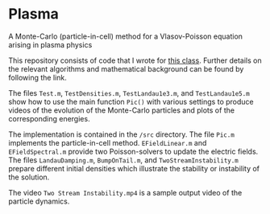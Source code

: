 # Plasma
A Monte-Carlo (particle-in-cell) method for a Vlasov-Poisson equation arising in plasma physics

This repository consists of code that I wrote for [this class](https://www-m16.ma.tum.de/Allgemeines/MonteCarloMeth). Further details on the relevant algorithms and mathematical background can be found by following the link.

The files `Test.m`, `TestDensities.m`, `TestLandau1e3.m`, and `TestLandau1e5.m` show how to use the main function `Pic()` with various settings to produce videos of the evolution of the Monte-Carlo particles and plots of the corresponding energies.

The implementation is contained in the `/src` directory. The file `Pic.m` implements the particle-in-cell method. `EFieldLinear.m` and `EFieldSpectral.m` provide two Poisson-solvers to update the electric fields. The files `LandauDamping.m`, `BumpOnTail.m`, and `TwoStreamInstability.m` prepare different initial densities which illustrate the stability or instability of the solution.

The video `Two Stream Instability.mp4` is a sample output video of the particle dynamics.
